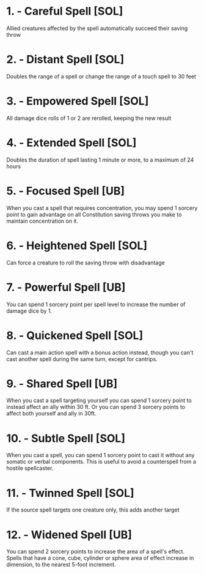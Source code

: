 # 1. - Careful Spell [SOL]

Allied creatures affected by the spell automatically succeed their saving throw

# 2. - Distant Spell [SOL]

Doubles the range of a spell or change the range of a touch spell to 30 feet

# 3. - Empowered Spell [SOL]

All damage dice rolls of 1 or 2 are rerolled, keeping the new result

# 4. - Extended Spell [SOL]

Doubles the duration of spell lasting 1 minute or more, to a maximum of 24 hours

# 5. - Focused Spell [UB]

When you cast a spell that requires concentration, you may spend 1 sorcery point to gain advantage on all Constitution saving throws you make to maintain concentration on it.

# 6. - Heightened Spell [SOL]

Can force a creature to roll the saving throw with disadvantage

# 7. - Powerful Spell [UB]

You can spend 1 sorcery point per spell level to increase the number of damage dice by 1.

# 8. - Quickened Spell [SOL]

Can cast a main action spell with a bonus action instead, though you can't cast another spell during the same turn, except for cantrips.

# 9. - Shared Spell [UB]

When you cast a spell targeting yourself you can spend 1 sorcery point to instead affect an ally within 30 ft. Or you can spend 3 sorcery points to affect both yourself and ally in 30ft.

# 10. - Subtle Spell [SOL]

When you cast a spell, you can spend 1 sorcery point to cast it without any somatic or verbal components. This is useful to avoid a counterspell from a hostile spellcaster.

# 11. - Twinned Spell [SOL]

If the source spell targets one creature only, this adds another target

# 12. - Widened Spell [UB]

You can spend 2 sorcery points to increase the area of a spell's effect. Spells that have a cone, cube, cylinder or sphere area of effect increase in dimension, to the nearest 5-foot increment.



